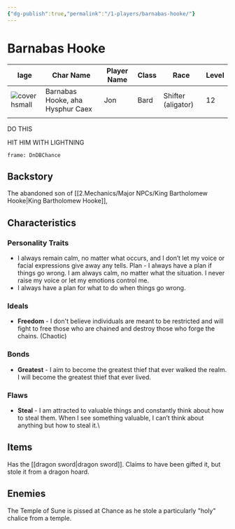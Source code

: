 ```yaml
---
{"dg-publish":true,"permalink":"/1-players/barnabas-hooke/"}
---
```


# Barnabas Hooke

| Iage                                                                                                        | Char Name                        | Player Name | Class | Race               | Level |
| ----------------------------------------------------------------------------------------------------------- | -------------------------------- | ----------- | ----- | ------------------ | ----- |
| ![cover hsmall](https://publish-01.obsidian.md/access/36b98e212e9d73fe1bd4813f96b0fd71/z_Assets/Chance.png) | Barnabas Hooke, aha Hysphur Caex | Jon         | Bard  | Shifter (aligator) | 12    |
|                                                                                                             |                                  |             |       |                    |       |

DO THIS

HIT HIM WITH LIGHTNING

```custom-frames
frame: DnDBChance
```

## Backstory
The abandoned son of [[2.Mechanics/Major NPCs/King Bartholomew Hooke\|King Bartholomew Hooke]], 

## Characteristics

### Personality Traits

- I always remain calm, no matter what occurs, and I don’t let my voice or facial expressions give away any tells. Plan - I always have a plan if things go wrong. I am always calm, no matter what the situation. I never raise my voice or let my emotions control me. 
- I always have a plan for what to do when things go wrong.

### Ideals

- **Freedom** - I don't believe individuals are meant to be restricted and will fight to free those who are chained and destroy those who forge the chains. (Chaotic) 

### Bonds

- **Greatest** - I aim to become the greatest thief that ever walked the realm. I will become the greatest thief that ever lived.

### Flaws

- **Steal** - I am attracted to valuable things and constantly think about how to steal them. When I see something valuable, I can’t think about anything but how to steal it.\

## Items
Has the [[dragon sword\|dragon sword]]. Claims to have been gifted it, but stole it from a dragon hoard.

## Enemies

The Temple of Sune is pissed at Chance as he stole a particularly "holy" chalice from a temple.